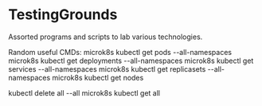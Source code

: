 # TestingGrounds
Assorted programs and scripts to lab various technologies.


Random useful CMDs:
microk8s kubectl get pods --all-namespaces
microk8s kubectl get deployments --all-namespaces
microk8s kubectl get services --all-namespaces
microk8s kubectl get replicasets --all-namespaces
microk8s kubectl get nodes

kubectl delete all --all
microk8s kubectl get all
